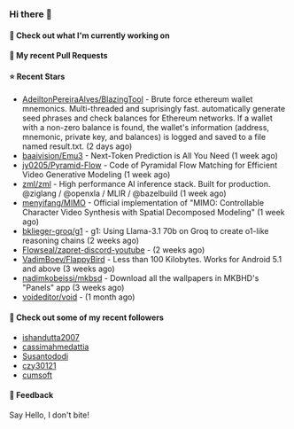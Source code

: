 ### Hi there 👋

#### 👷 Check out what I'm currently working on

#### 🔨 My recent Pull Requests


#### ⭐ Recent Stars

- [AdeiltonPereiraAlves/BlazingTool](https://github.com/AdeiltonPereiraAlves/BlazingTool) - Brute force ethereum wallet mnemonics. Multi-threaded and suprisingly fast. automatically generate seed phrases and check balances for Ethereum networks. If a wallet with a non-zero balance is found, the wallet&#39;s information (address, mnemonic, private key, and balances) is logged and saved to a file named result.txt. (2 days ago)
- [baaivision/Emu3](https://github.com/baaivision/Emu3) - Next-Token Prediction is All You Need (1 week ago)
- [jy0205/Pyramid-Flow](https://github.com/jy0205/Pyramid-Flow) - Code of Pyramidal Flow Matching for Efficient Video Generative Modeling (1 week ago)
- [zml/zml](https://github.com/zml/zml) - High performance AI inference stack. Built for production. @ziglang / @openxla / MLIR / @bazelbuild (1 week ago)
- [menyifang/MIMO](https://github.com/menyifang/MIMO) - Official implementation of &#34;MIMO: Controllable Character Video Synthesis with Spatial Decomposed Modeling&#34; (1 week ago)
- [bklieger-groq/g1](https://github.com/bklieger-groq/g1) - g1: Using Llama-3.1 70b on Groq to create o1-like reasoning chains (2 weeks ago)
- [Flowseal/zapret-discord-youtube](https://github.com/Flowseal/zapret-discord-youtube) -  (2 weeks ago)
- [VadimBoev/FlappyBird](https://github.com/VadimBoev/FlappyBird) - Less than 100 Kilobytes. Works for Android 5.1 and above (3 weeks ago)
- [nadimkobeissi/mkbsd](https://github.com/nadimkobeissi/mkbsd) - Download all the wallpapers in MKBHD&#39;s &#34;Panels&#34; app (3 weeks ago)
- [voideditor/void](https://github.com/voideditor/void) -  (1 month ago)

#### 👯 Check out some of my recent followers

- [ishandutta2007](https://github.com/ishandutta2007)
- [cassimahmedattia](https://github.com/cassimahmedattia)
- [Susantododi](https://github.com/Susantododi)
- [czy30121](https://github.com/czy30121)
- [cumsoft](https://github.com/cumsoft)

#### 💬 Feedback

Say Hello, I don't bite!